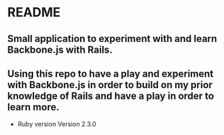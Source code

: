 # README

## Small application to experiment with and learn Backbone.js with Rails.

## Using this repo to have a play and experiment with Backbone.js in order to build on my prior knowledge of Rails and have a play in order to learn more.

* Ruby version
Version 2.3.0
